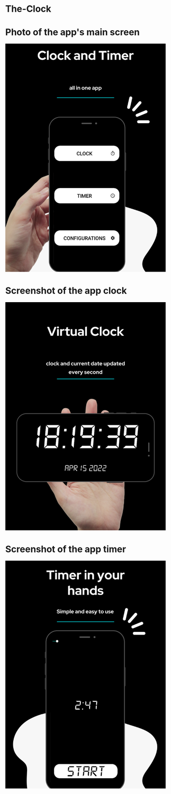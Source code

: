 # The-Clock

# Photo of the app's main screen
![MAIN](image/main.png)

# Screenshot of the app clock
![MAIN](image/clock.png)

# Screenshot of the app timer
![MAIN](image/timer.png)
